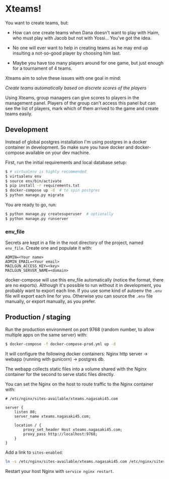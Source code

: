 Xteams!
=======

You want to create teams, but:

- How can one create teams when Dana doesn't want to play with Haim, who must play with Jacob but not with Yossi... You've got the idea.

- No one will ever want to help in creating teams as he may end up insulting a not-so-good player by choosing him last.

- Maybe you have too many players around for one game, but just enough for a tournament of 4 teams.

Xteams aim to solve these issues with one goal in mind:

_Create teams automatically based on discrete scores of the players_

Using Xteams, group managers can give scores to players in the management panel. Players of the group can't access this panel but can see the list of players, mark which of them arrived to the game and create teams easily.

## Development

Instead of global postgres installation I'm using postgres in a docker container in development. So make sure you have docker and docker-compose available on your dev machine.

First, run the initial requirements and local database setup:

```bash
$ # virtualenv is highly recommended
$ virtualenv env
$ source env/bin/activate
$ pip install -r requirements.txt
$ docker-compose up -d  # to spin postgres
$ python manage.py migrate
```

You are ready to go, run:

```bash
$ python manage.py createsuperuser  # optionally
$ python manage.py runserver
```

### env_file

Secrets are kept in a file in the root directory of the project, named `env_file`. Create one and populate it with:

```
ADMIN=<Your name>
ADMIN_EMAIL=<Your email>
MAILGUN_ACCESS_KEY=<key>
MAILGUN_SERVER_NAME=<domain>
```

docker-compose will use this env_file automatically (notice the format, there are no exports).
Although it's possible to run without it in development, you probably want to export each line. If you use some kind of autoenv the `.env` file will export each line for you. Otherwise you can source the `.env` file manually, or export manually, as you prefer.

## Production / staging

Run the production environment on port 9768 (random number, to allow multiple apps on the same server) with:

```bash
$ docker-compose -f docker-compose-prod.yml up -d
```

It will configure the following docker containers: Nginx http server -> webapp (running with gunicorn) -> postgres db.

The webapp collects static files into a volume shared with the Nginx container for the second to serve static files directly.

You can set the Nginx on the host to route traffic to the Nginx container with:

```
# /etc/nginx/sites-available/xteams.nagasaki45.com

server {
    listen 80;
    server_name xteams.nagasaki45.com;

    location / {
        proxy_set_header Host xteams.nagasaki45.com;
        proxy_pass http://localhost:9768;
    }
}
```

Add a link to `sites-enabled`:

```bash
ln -s /etc/nginx/sites-available/xteams.nagasaki45.com /etc/nginx/sites-enabled/xteams.nagasaki45.com
```

Restart your host Nginx with `service nginx restart`.
